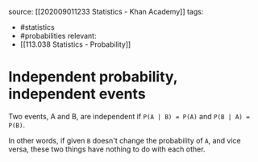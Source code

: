 source: [[202009011233 Statistics - Khan Academy]]
tags:
- #statistics 
- #probabilities 
relevant:
- [[113.038 Statistics - Probability]]

# Independent probability, independent events

Two events, A and B, are independent if `P(A | B) = P(A)` and `P(B | A) = P(B)`. 

In other words, if given `B` doesn't change the probability of `A`, and vice versa, these two things have nothing to do with each other.

